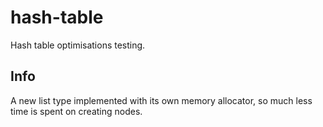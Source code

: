 # hash-table
Hash table optimisations testing.

## Info
A new list type implemented with its own memory allocator, so much less time is spent on creating nodes.
